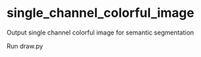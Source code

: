 # single_channel_colorful_image
Output single channel colorful image for semantic segmentation

Run draw.py
